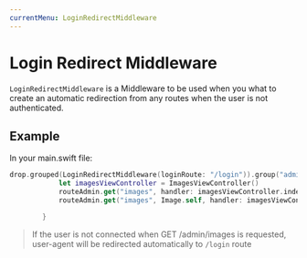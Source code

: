 ```yaml
---
currentMenu: LoginRedirectMiddleware
---
```


# Login Redirect Middleware

`LoginRedirectMiddleware` is a Middleware to be used when you what to create an automatic redirection from any routes when the user is not authenticated.

## Example
In your main.swift file:

```swift
drop.grouped(LoginRedirectMiddleware(loginRoute: "/login")).group("admin") { routeAdmin in
            let imagesViewController = ImagesViewController()
            routeAdmin.get("images", handler: imagesViewController.indexView)
            routeAdmin.get("images", Image.self, handler: imagesViewController.imageSelectedView)

        }
```

> If the user is not connected when GET /admin/images is requested, user-agent will be redirected automatically to `/login` route

